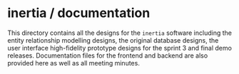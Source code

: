 # inertia / documentation

This directory contains all the designs for the `inertia` software including the entity relationship modelling designs, the original database designs, the user interface high-fidelity prototype designs for the sprint 3 and final demo releases. Documentation files for the frontend and backend are also provided here as well as all meeting minutes.
